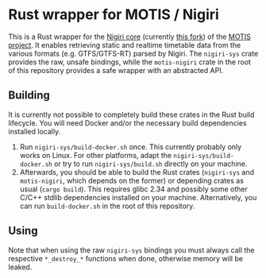 # Rust wrapper for MOTIS / Nigiri
This is a Rust wrapper for the [Nigiri core](https://github.com/motis-project/nigiri) (currently [this fork](https://github.com/traines-source/nigiri)) of the [MOTIS project](https://motis-project.de). It enables retrieving static and realtime timetable data from the various formats (e.g. GTFS/GTFS-RT) parsed by Nigiri. The `nigiri-sys` crate provides the raw, unsafe bindings, while the `motis-nigiri` crate in the root of this repository provides a safe wrapper with an abstracted API.

## Building
It is currently not possible to completely build these crates in the Rust build lifecycle. You will need Docker and/or the necessary build dependencies installed locally.

1. Run `nigiri-sys/build-docker.sh` once. This currently probably only works on Linux. For other platforms, adapt the `nigiri-sys/build-docker.sh` or try to run `nigiri-sys/build.sh` directly on your machine.
2. Afterwards, you should be able to build the Rust crates (`nigiri-sys` and `motis-nigiri`, which depends on the former) or depending crates as usual (`cargo build`). This requires glibc 2.34 and possibly some other C/C++ stdlib dependencies installed on your machine. Alternatively, you can run `build-docker.sh` in the root of this repository. 

## Using
Note that when using the raw `nigiri-sys` bindings you must always call the respective `*_destroy_*` functions when done, otherwise memory will be leaked.